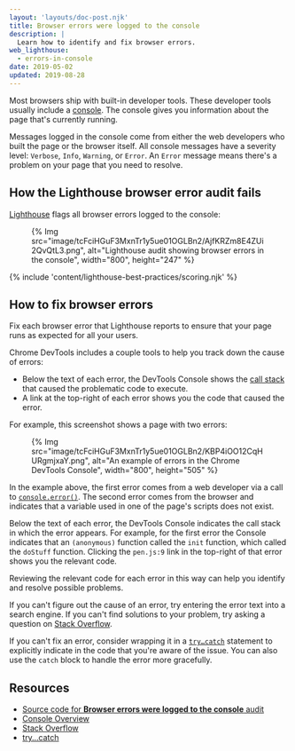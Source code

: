 ```yaml
---
layout: 'layouts/doc-post.njk'
title: Browser errors were logged to the console
description: |
  Learn how to identify and fix browser errors.
web_lighthouse:
  - errors-in-console
date: 2019-05-02
updated: 2019-08-28
---
```


Most browsers ship with built-in developer tools.
These developer tools usually include a [console](https://developers.google.com/web/tools/chrome-devtools/console/).
The console gives you information about the page that's currently running.

Messages logged in the console come from
either the web developers who built the page
or the browser itself.
All console messages have a severity level:
`Verbose`, `Info`, `Warning`, or `Error`.
An `Error` message means there's a problem on your page that you need to resolve.

## How the Lighthouse browser error audit fails

[Lighthouse](https://developers.google.com/web/tools/lighthouse/) flags all browser errors logged to the console:

<figure>
  {% Img src="image/tcFciHGuF3MxnTr1y5ue01OGLBn2/AjfKRZm8E4ZUi2QvQtL3.png", alt="Lighthouse audit showing browser errors in the console", width="800", height="247" %}
</figure>

{% include 'content/lighthouse-best-practices/scoring.njk' %}

## How to fix browser errors

Fix each browser error that Lighthouse reports
to ensure that your page runs as expected for all your users.

Chrome DevTools includes a couple tools
to help you track down the cause of errors:

- Below the text of each error, the DevTools Console shows the
  [call stack](https://developer.mozilla.org/docs/Glossary/Call_stack)
  that caused the problematic code to execute.
- A link at the top-right of each error shows you the code
  that caused the error.

For example, this screenshot shows a page with two errors:

<figure>
  {% Img src="image/tcFciHGuF3MxnTr1y5ue01OGLBn2/KBP4iOO12CqHURgmjxaY.png", alt="An example of errors in the Chrome DevTools Console", width="800", height="505" %}
</figure>

In the example above, the first error comes from a web developer
via a call to
[`console.error()`](https://developer.chrome.com/docs/devtools/console/api/#error).
The second error comes from the browser and
indicates that a variable used in one of the page's scripts does not exist.

Below the text of each error,
the DevTools Console indicates the call stack in which the error appears.
For example, for the first error the Console indicates
that an `(anonymous)` function called the `init` function,
which called the `doStuff` function.
Clicking the `pen.js:9` link in the top-right of that error
shows you the relevant code.

Reviewing the relevant code for each error in this way can help you identify
and resolve possible problems.

If you can't figure out the cause of an error, try entering the error text
into a search engine.
If you can't find solutions to your problem,
try asking a question on [Stack Overflow](https://stackoverflow.com).

If you can't fix an error, consider wrapping it in
a [`try…catch`](https://developer.mozilla.org/docs/Web/JavaScript/Reference/Statements/try...catch) statement
to explicitly indicate in the code that you're aware of the issue.
You can also use the `catch` block to handle the error more gracefully.

## Resources

- [Source code for **Browser errors were logged to the console** audit](https://github.com/GoogleChrome/lighthouse/blob/master/lighthouse-core/audits/errors-in-console.js)
- [Console Overview](https://developers.google.com/web/tools/chrome-devtools/console/)
- [Stack Overflow](https://stackoverflow.com/)
- [try…catch](https://developer.mozilla.org/docs/Web/JavaScript/Reference/Statements/try...catch)
